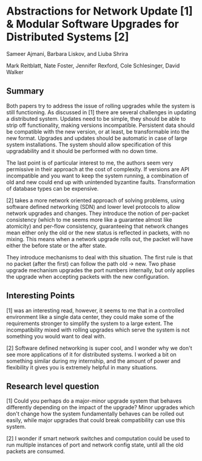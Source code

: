 # Abstractions for Network Update [1] & Modular Software Upgrades for Distributed Systems [2]

Sameer Ajmani, Barbara Liskov, and Liuba Shrira

Mark Reitblatt, Nate Foster, Jennifer Rexford, Cole Schlesinger, David Walker

## Summary

Both papers try to address the issue of rolling upgrades while the system is
still functioning. As discussed in [1] there are several challenges in updating
a distributed system. Updates need to be simple, they should be able to strip off
functionality, making versions incompatible. Persistent data should be compatible
with the new version, or at least, be transformable into the new format. Upgrades
and updates should be automatic in case of large system installations. The
system should allow specification of this upgradability and it should be
performed with no down time.

The last point is of particular interest to me, the authors seem very permissive
in their approach at the cost of complexity. If versions are API incompatible
and you want to keep the system running, a combination of old and new could end
up with unintended byzantine faults. Transformation of database types can be
expensive.

[2] takes a more network oriented approach of solving problems, using software
defined networking (SDN) and lower level protocols to allow network upgrades
and changes. They introduce the notion of per-packet consistency (which to me
seems more like a guarantee almost like atomicity) and per-flow consistency,
guaranteeing that network changes mean either only the old or the new status
is reflected in packets, with no mixing. This means when a network upgrade rolls
out, the packet will have either the before state or the after state.

They introduce mechanisms to deal with this situation. The first rule is that no
packet (after the first) can follow the path old -> new. Two phase upgrade mechanism
upgrades the port numbers internally, but only applies the upgrade when accepting
packets with the new configuration.

## Interesting Points

[1] was an interesting read, however, it seems to me that in a controlled
environment like a single data center, they could make some of the requirements
stronger to simplify the system to a large extent. The incompatibility mixed with
rolling upgrades which serve the system is not something you would want to deal with.

[2] Software defined networking is super cool, and I wonder why we don't see more
applications of it for distributed systems. I worked a bit on something similar
during my internship, and the amount of power and flexibility it gives you is
extremely helpful in many situations.


## Research level question

[1] Could you perhaps do a major-minor upgrade system that behaves differently
depending on the impact of the upgrade? Minor upgrades which don't change how the
system fundamentally behaves can be rolled out easily, while major upgrades that
could break compatibility can use this system.

[2] I wonder if smart network switches and computation could be used to run
multiple instances of port and network config state, until all the old packets
are consumed.

